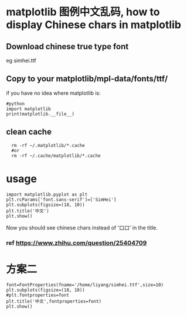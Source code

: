 
# matplotlib 图例中文乱码, how to display Chinese chars in matplotlib




## Download chinese true type font
eg simhei.ttf
## Copy to your matplotlib/mpl-data/fonts/ttf/
if you have no idea where matplotlib is:
```
#python
import matplotlib
print(matplotlib.__file__)
```
## clean cache
```
  rm -rf ~/.matplotlib/*.cache
  #or
  rm -rf ~/.cache/matplotlib/*.cache
```
 
 # usage
 ```
import matplotlib.pyplot as plt
plt.rcParams['font.sans-serif']=['SimHei']
plt.subplots(figsize=(18, 10)) 
plt.title('中文')
plt.show()
 ```
 Now you should see chinese chars instead of '口口' in the title.
 
 ### ref https://www.zhihu.com/question/25404709
 


# 方案二
```
font=FontProperties(fname='/home/liyang/simhei.ttf',size=10)
plt.subplots(figsize=(18, 10)) 
#plt.fontproperties=font
plt.title('中文',fontproperties=font)
plt.show()
```
